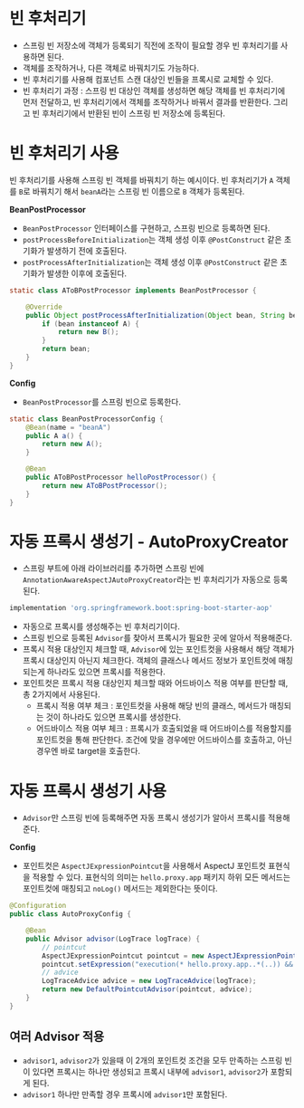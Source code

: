 # 빈 후처리기
- 스프링 빈 저장소에 객체가 등록되기 직전에 조작이 필요할 경우 빈 후처리기를 사용하면 된다.
- 객체를 조작하거나, 다른 객체로 바꿔치기도 가능하다.
- 빈 후처리기를 사용해 컴포넌트 스캔 대상인 빈들을 프록시로 교체할 수 있다.
- 빈 후처리기 과정 : 스프링 빈 대상인 객체를 생성하면 해당 객체를 빈 후처리기에 먼저 전달하고, 빈 후처리기에서 객체를 조작하거나 바꿔서 결과를 반환한다. 그리고 빈 후처리기에서 반환된 빈이 스프링 빈 저장소에 등록된다.

# 빈 후처리기 사용
빈 후처리기를 사용해 스프링 빈 객체를 바꿔치기 하는 예시이다. 빈 후처리기가 `A` 객체를 `B`로 바꿔치기 해서 `beanA`라는 스프링 빈 이름으로 `B` 객체가 등록된다.

**BeanPostProcessor**
- `BeanPostProcessor` 인터페이스를 구현하고, 스프링 빈으로 등록하면 된다.
- `postProcessBeforeInitialization`는 객체 생성 이후 `@PostConstruct` 같은 초기화가 발생하기 전에 호출된다.
- `postProcessAfterInitialization`는 객체 생성 이후 `@PostConstruct` 같은 초기화가 발생한 이후에 호출된다.
```java
static class AToBPostProcessor implements BeanPostProcessor {

    @Override
    public Object postProcessAfterInitialization(Object bean, String beanName) throws BeansException {
        if (bean instanceof A) {
            return new B();
        }
        return bean;
    }
}
```
**Config**
- `BeanPostProcessor`를 스프링 빈으로 등록한다.
```java
static class BeanPostProcessorConfig {
    @Bean(name = "beanA")
    public A a() {
        return new A();
    }

    @Bean
    public AToBPostProcessor helloPostProcessor() {
        return new AToBPostProcessor();
    }
}
```
# 자동 프록시 생성기 - AutoProxyCreator
- 스프링 부트에 아래 라이브러리를 추가하면 스프링 빈에 `AnnotationAwareAspectJAutoProxyCreator`라는 빈 후처리기가 자동으로 등록된다. 
```groovy
implementation 'org.springframework.boot:spring-boot-starter-aop'
```
- 자동으로 프록시를 생성해주는 빈 후처리기이다. 
- 스프링 빈으로 등록된 `Advisor`를 찾아서 프록시가 필요한 곳에 알아서 적용해준다.
- 프록시 적용 대상인지 체크할 때, `Advisor`에 있는 포인트컷을 사용해서 해당 객체가 프록시 대상인지 아닌지 체크한다. 객체의 클래스나 메서드 정보가 포인트컷에 매칭되는게 하나라도 있으면 프록시를 적용한다.
- 포인트컷은 프록시 적용 대상인지 체크할 때와 어드바이스 적용 여부를 판단할 때, 총 2가지에서 사용된다.
  - 프록시 적용 여부 체크 : 포인트컷을 사용해 해당 빈의 클래스, 메서드가 매칭되는 것이 하나라도 있으면 프록시를 생성한다.
  - 어드바이스 적용 여부 체크 : 프록시가 호출되었을 때 어드바이스를 적용할지를 포인트컷을 통해 판단한다. 조건에 맞을 경우에만 어드바이스를 호출하고, 아닌 경우엔 바로 target을 호출한다.

# 자동 프록시 생성기 사용
- `Advisor`만 스프링 빈에 등록해주면 자동 프록시 생성기가 알아서 프록시를 적용해준다.

**Config**
- 포인트컷은 `AspectJExpressionPointcut`을 사용해서 AspectJ 포인트컷 표현식을 적용할 수 있다. 표현식의 의미는 `hello.proxy.app` 패키지 하위 모든 메서드는 포인트컷에 매칭되고 `noLog()` 메서드는 제외한다는 뜻이다.
```java
@Configuration
public class AutoProxyConfig {

    @Bean
    public Advisor advisor(LogTrace logTrace) {
        // pointcut
        AspectJExpressionPointcut pointcut = new AspectJExpressionPointcut();
        pointcut.setExpression("execution(* hello.proxy.app..*(..)) && !execution(* hello.proxy.app..noLog(..))");
        // advice
        LogTraceAdvice advice = new LogTraceAdvice(logTrace);
        return new DefaultPointcutAdvisor(pointcut, advice);
    }
}
```

## 여러 Advisor 적용
- `advisor1`, `advisor2`가 있을때 이 2개의 포인트컷 조건을 모두 만족하는 스프링 빈이 있다면 프록시는 하나만 생성되고 프록시 내부에 `advisor1`, `advisor2`가 포함되게 된다.
- `advisor1` 하나만 만족할 경우 프록시에 `advisor1`만 포함된다.

